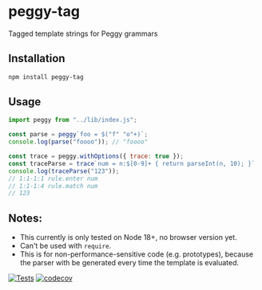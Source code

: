 # peggy-tag
Tagged template strings for Peggy grammars

## Installation

```bash
npm install peggy-tag
```

## Usage

```js
import peggy from "../lib/index.js";

const parse = peggy`foo = $("f" "o"+)`;
console.log(parse("foooo")); // "foooo"

const trace = peggy.withOptions({ trace: true });
const traceParse = trace`num = n:$[0-9]+ { return parseInt(n, 10); }`
console.log(traceParse("123"));
// 1:1-1:1 rule.enter num
// 1:1-1:4 rule.match num
// 123
```

## Notes:

- This currently is only tested on Node 18+, no browser version yet.
- Can't be used with `require`.
- This is for non-performance-sensitive code (e.g. prototypes), because the
  parser with be generated every time the template is evaluated.

[![Tests](https://github.com/peggyjs/peggy-tag/actions/workflows/node.js.yml/badge.svg)](https://github.com/peggyjs/peggy-tag/actions/workflows/node.js.yml)
[![codecov](https://codecov.io/gh/peggyjs/peggy-tag/branch/main/graph/badge.svg?token=JCB9G04O47)](https://codecov.io/gh/peggyjs/peggy-tag)
